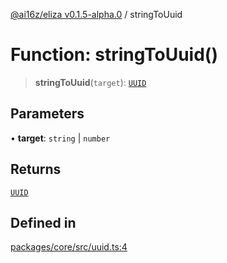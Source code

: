 [@ai16z/eliza v0.1.5-alpha.0](../index.md) / stringToUuid

# Function: stringToUuid()

> **stringToUuid**(`target`): [`UUID`](../type-aliases/UUID.md)

## Parameters

• **target**: `string` \| `number`

## Returns

[`UUID`](../type-aliases/UUID.md)

## Defined in

[packages/core/src/uuid.ts:4](https://github.com/dbm87tech/eliza-tb/blob/main/packages/core/src/uuid.ts#L4)
